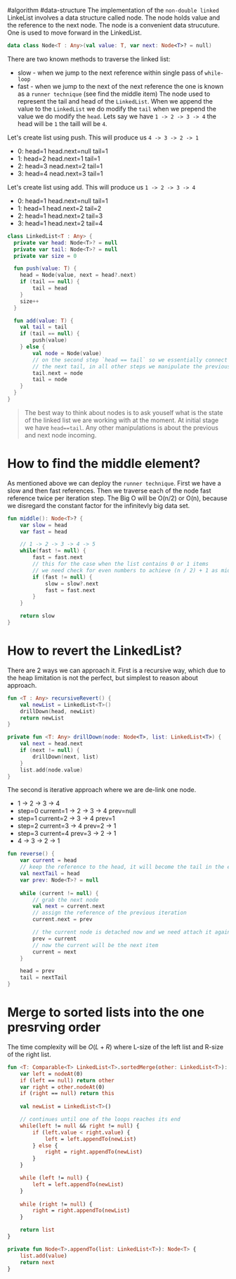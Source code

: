 #algorithm #data-structure
The implementation of the `non-double linked` LinkeList involves a data structure called node. The node holds value and the reference to the next node. The node is a convenient data strucuture. One is used to move forward in the LinkedList. 

```kotlin
data class Node<T : Any>(val value: T, var next: Node<T>? = null)
```

There are two known methods to traverse the linked list:
* slow - when we jump to the next reference within single pass of `while-loop`
* fast - when we jump to the next of the next reference the one is known as a `runner technique` (see find the middle item)
The node used to represent the tail and head of the `LinkedList`. When we append the value to the `LinkedList` we do modify the `tail` when we prepend the value we do modify the `head`.
Lets say we have `1 -> 2 -> 3 -> 4` the head will be `1` the taill will be `4`.

Let's create list using push. This will produce us `4 -> 3 -> 2 -> 1`
* 0: head=1 head.next=null tail=1
* 1: head=2 head.next=1 tail=1
* 2: head=3 nead.next=2 tail=1
* 3: head=4 nead.next=3 tail=1

Let's create list using add. This will produce us `1 -> 2 -> 3 -> 4`
* 0: head=1 head.next=null tail=1
* 1: head=1 head.next=2 tail=2
* 2: head=1 head.next=2 tail=3
* 3: head=1 head.next=2 tail=4

```kotlin
class LinkedList<T : Any> {
  private var head: Node<T>? = null
  private var tail: Node<T>? = null
  private var size = 0

  fun push(value: T) {
    head = Node(value, next = head?.next)
	if (tail == null) {
		tail = head
	}
	size++
  }

  fun add(value: T) {
    val tail = tail
    if (tail == null) {
	    push(value)
    } else {
	    val node = Node(value)
	    // on the second step `head == tail` so we essentially connect head to 
	    // the next tail, in all other steps we manipulate the previous tail
	    tail.next = node
	    tail = node
    }
  }
}
```

> The best way to think about nodes is to ask youself what is the state of the linked list we are working with at the moment. At initial stage we have `head==tail`. Any other manipulations is about the previous and next node incoming.

# How to find the middle element?
As mentioned above we can deploy the `runner technique`. First we have a slow and then fast references. Then we traverse each of the node fast reference twice per iteration step. The Big O will be O(n/2) or O(n), because we disregard the constant factor for the infinitevly big data set.
```kotlin
fun middle(): Node<T>? {
	var slow = head
	var fast = head

	// 1 -> 2 -> 3 -> 4 -> 5
	while(fast != null) {
		fast = fast.next
		// this for the case when the list contains 0 or 1 items
		// we need check for even numbers to achieve (n / 2) + 1 as middle item
		if (fast != null) {
			slow = slow?.next
			fast = fast.next
		}
	}

	return slow
}
```
# How to revert the LinkedList?
There are 2 ways we can approach it. First is a recursive way, which due to the heap limitation is not the perfect, but simplest to reason about approach.
```kotlin
fun <T : Any> recursiveRevert() {
	val newList = LinkedList<T>()
	drillDown(head, newList)
	return newList
}

private fun <T: Any> drillDown(node: Node<T>, list: LinkedList<T>) {
	val next = head.next
	if (next != null) {
		drillDown(next, list)
	}
	list.add(node.value)
}
```
The second is iterative approach where we are de-link one node.
* 1 -> 2 -> 3 -> 4  
* step=0 current=1 -> 2 -> 3 -> 4 prev=null  
* step=1 current=2 -> 3 -> 4 prev=1  
* step=2 current=3 -> 4 prev=2 -> 1  
* step=3 current=4 prev=3 -> 2 -> 1  
* 4 -> 3 -> 2 -> 1

```kotlin
fun reverse() {
	var current = head
	// keep the reference to the head, it will become the tail in the end
	val nextTail = head
	var prev: Node<T>? = null
	
	while (current != null) {
		// grab the next node
		val next = current.next
		// assign the reference of the previous iteration
		current.next = prev

		// the current node is detached now and we need attach it again later
		prev = current
		// now the current will be the next item
		current = next
	}

	head = prev
	tail = nextTail
}
```
# Merge to sorted lists into the one presrving order
The time complexity will be $O(L + R)$ where L-size of the left list and R-size of the right list.

```kotlin
fun <T: Comparable<T> LinkedList<T>.sortedMerge(other: LinkedList<T>): LinkedList<T> {
	var left = nodeAt(0)
	if (left == null) return other 
	var right = other.nodeAt(0)
	if (right == null) return this
	
	val newList = LinkedList<T>()

	// continues until one of the loops reaches its end
	while(left != null && right != null) {
		if (left.value < right.value) {
			left = left.appendTo(newList)
		} else {
			right = right.appendTo(newList)
		}
	}

	while (left != null) {
		left = left.appendTo(newList)
	}
	
	while (right != null) {
		right = right.appendTo(newList)
	}

	return list
}

private fun Node<T>.appendTo(list: LinkedList<T>): Node<T> {
	list.add(value)
	return next
}
```